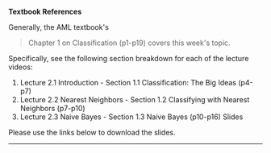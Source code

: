 **Textbook References**

Generally, the AML textbook's 
> Chapter 1 on Classification (p1-p19) covers this week's topic. 

Specifically, see the following section breakdown for each of the lecture videos:

1. Lecture 2.1 Introduction - Section 1.1 Classification: The Big Ideas (p4-p7)
2. Lecture 2.2 Nearest Neighbors - Section 1.2 Classifying with Nearest Neighbors (p7-p10)
3. Lecture 2.3 Naive Bayes - Section 1.3 Naive Bayes (p10-p16) 
Slides

Please use the links below to download the slides.

---

